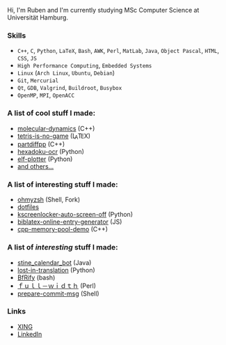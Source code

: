 
Hi, I'm Ruben and I'm currently studying MSc Computer Science at Universität Hamburg.

### Skills
* `C++`, `C`, `Python`, `LaTeX`, `Bash`, `AWK`, `Perl`, `MatLab`, `Java`, `Object Pascal`, `HTML`, `CSS`, `JS`
* `High Performance Computing`, `Embedded Systems`
* `Linux` (`Arch Linux`, `Ubuntu`, `Debian`)
* `Git`, `Mercurial`
* `Qt`, `GDB`, `Valgrind`, `Buildroot`, `Busybox`
* `OpenMP`, `MPI`, `OpenACC`

### A list of cool stuff I made:
* [molecular-dynamics](https://github.com/felsenhower/molecular-dynamics) (C++)
* [tetris-is-no-game](https://github.com/felsenhower/tetris-is-no-game) (<span>L<sup style="font-size:0.85em;vertical-align:-0.2em;margin-left:-0.26em;margin-right:-0.05em;">A</sup>T<sub style="vertical-align:-0.1ex;margin-left:-0.1667em;margin-right:-0.025em;font-size: 0.9em;">E</sub>X</span>)
* [partdiffpp](https://github.com/felsenhower/partdiffpp) (C++)
* [hexadoku-ocr](https://github.com/felsenhower/hexadoku-ocr) (Python)
* [elf-plotter](https://github.com/felsenhower/elf-plotter) (Python)
* [and others...](https://github.com/felsenhower?tab=repositories)

### A list of interesting stuff I made:
* [ohmyzsh](https://github.com/felsenhower/ohmyzsh) (Shell, Fork)
* [dotfiles](https://github.com/felsenhower/dotfiles)
* [kscreenlocker-auto-screen-off](https://github.com/felsenhower/kscreenlocker-auto-screen-off) (Python)
* [biblatex-online-entry-generator](https://github.com/felsenhower/biblatex-online-entry-generator) (JS)
* [cpp-memory-pool-demo](https://github.com/felsenhower/cpp-memory-pool-demo) (C++)

### A list of *interesting* stuff I made:
* [stine_calendar_bot](https://github.com/felsenhower/stine_calendar_bot) (Java)
* [lost-in-translation](https://github.com/felsenhower/lost-in-translation) (Python)
* [BfRify](https://github.com/felsenhower/BfRify) (bash)
* [ｆｕｌｌ－ｗｉｄｔｈ](https://gist.github.com/felsenhower/e103a0f6c2354b9d74afd9e6e60c16c5) (Perl)
* [prepare-commit-msg](https://gist.github.com/felsenhower/10a91e5943668825dc965c995054ac14) (Shell)

### Links
* [XING](https://www.xing.com/profile/Ruben_Felgenhauer/)
* [LinkedIn](https://www.linkedin.com/in/ruben-felgenhauer-874743183/)
